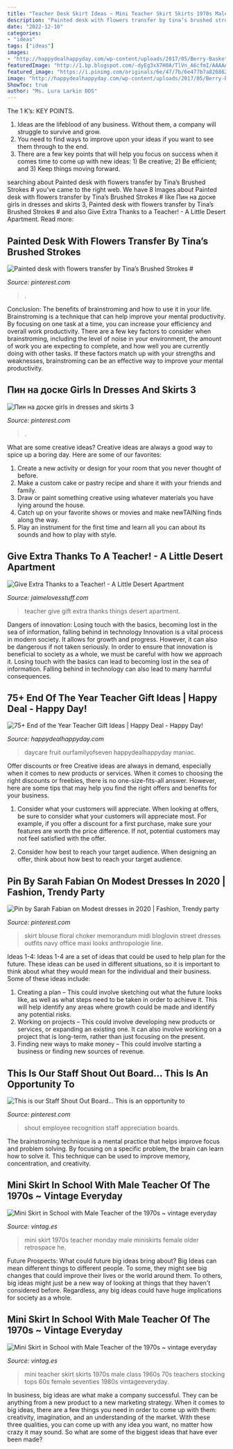 ```yaml
---
title: "Teacher Desk Skirt Ideas ~ Mini Teacher Skirt Skirts 1970s Male Class 1960s 70s Teachers Stocking Tops 60s Female Seventies 1980s Vintageeveryday"
description: "Painted desk with flowers transfer by tina’s brushed strokes #"
date: "2022-12-10"
categories:
- "ideas"
tags: ["ideas"]
images:
- "http://happydealhappyday.com/wp-content/uploads/2017/05/Berry-Basket-Teacher-Gift-1.jpg"
featuredImage: "http://1.bp.blogspot.com/-dyEg3xX7H0A/TlVn_A6cfmI/AAAAAAAAMjI/HqfcVUaPFsg/s640/Mini+Skirt+in+School+with+Male+Teacher+of+the+1970s+%252814%2529.png"
featured_image: "https://i.pinimg.com/originals/6e/47/7b/6e477b7a8268629b038d86bed2137253.jpg"
image: "http://happydealhappyday.com/wp-content/uploads/2017/05/Berry-Basket-Teacher-Gift-1.jpg"
ShowToc: true
author: "Ms. Lura Larkin DDS"
---
```



The 1 K’s: KEY POINTS.
1. Ideas are the lifeblood of any business. Without them, a company will struggle to survive and grow.
2. You need to find ways to improve upon your ideas if you want to see them through to the end.
3. There are a few key points that will help you focus on success when it comes time to come up with new ideas: 1) Be creative; 2) Be efficient; and 3) Keep things moving forward.

	

		
searching about Painted desk with flowers transfer by Tina’s Brushed Strokes # you've came to the right web. We have 8 Images about Painted desk with flowers transfer by Tina’s Brushed Strokes # like Пин на доске girls in dresses and skirts 3, Painted desk with flowers transfer by Tina’s Brushed Strokes # and also Give Extra Thanks to a Teacher! - A Little Desert Apartment. Read more:
		
    
## Painted Desk With Flowers Transfer By Tina’s Brushed Strokes #

<img loading=lazy src="https://i.pinimg.com/736x/6c/69/02/6c6902008726c4743b66440afc1bbb83.jpg" onerror="this.onerror=null;this.src='https://tse1.mm.bing.net/th?id=OIP.cfc8d5OKq1JbgnrvDBznPAHaHa&amp;pid=15.1';" alt="Painted desk with flowers transfer by Tina’s Brushed Strokes #">

_Source: pinterest.com_

>. 

	

Conclusion: The benefits of brainstroming and how to use it in your life.
Brainstroming is a technique that can help improve your mental productivity. By focusing on one task at a time, you can increase your efficiency and overall work productivity. There are a few key factors to consider when brainstroming, including the level of noise in your environment, the amount of work you are expecting to complete, and how well you are currently doing with other tasks. If these factors match up with your strengths and weaknesses, brainstroming can be an effective way to improve your mental productivity.

    
## Пин на доске Girls In Dresses And Skirts 3

<img loading=lazy src="https://i.pinimg.com/736x/f5/f8/8f/f5f88f1a8455b80bf621ab2db509d4c5--bella-office.jpg" onerror="this.onerror=null;this.src='https://tse3.mm.bing.net/th?id=OIP.BNGlPD4g1If8H__tqs1kgAHaMZ&amp;pid=15.1';" alt="Пин на доске girls in dresses and skirts 3">

_Source: pinterest.com_

>. 

	

What are some creative ideas?
Creative ideas are always a good way to spice up a boring day. Here are some of our favorites: 
1. Create a new activity or design for your room that you never thought of before. 
2. Make a custom cake or pastry recipe and share it with your friends and family. 
3. Draw or paint something creative using whatever materials you have lying around the house. 
4. Catch up on your favorite shows or movies and make newTAINing finds along the way. 
5. Play an instrument for the first time and learn all you can about its sounds and how to play with style.

    
## Give Extra Thanks To A Teacher! - A Little Desert Apartment

<img loading=lazy src="http://4.bp.blogspot.com/-fwLOKoGrK4Y/VITbJjDddzI/AAAAAAAANto/BDCdb-dBsWc/s1600/Teacher-Gift-Idea.jpg" onerror="this.onerror=null;this.src='https://tse4.mm.bing.net/th?id=OIP.8bwViejgq9pHd_90Kg4LNQHaMy&amp;pid=15.1';" alt="Give Extra Thanks to a Teacher! - A Little Desert Apartment">

_Source: jaimelovesstuff.com_

>teacher give gift extra thanks things desert apartment. 

	

Dangers of innovation: Losing touch with the basics, becoming lost in the sea of information, falling behind in technology
Innovation is a vital process in modern society. It allows for growth and progress. However, it can also be dangerous if not taken seriously. In order to ensure that innovation is beneficial to society as a whole, we must be careful with how we approach it. Losing touch with the basics can lead to becoming lost in the sea of information. Falling behind in technology can also lead to many harmful consequences.

    
## 75+ End Of The Year Teacher Gift Ideas | Happy Deal - Happy Day!

<img loading=lazy src="http://happydealhappyday.com/wp-content/uploads/2017/05/Berry-Basket-Teacher-Gift-1.jpg" onerror="this.onerror=null;this.src='https://tse3.mm.bing.net/th?id=OIP.oYd1IVuA5m1zNMQn7ORtPwHaLH&amp;pid=15.1';" alt="75+ End of the Year Teacher Gift Ideas | Happy Deal - Happy Day!">

_Source: happydealhappyday.com_

>daycare fruit ourfamilyofseven happydealhappyday maniac. 

	

Offer discounts or free
Creative ideas are always in demand, especially when it comes to new products or services. When it comes to choosing the right discounts or freebies, there is no one-size-fits-all answer. However, here are some tips that may help you find the right offers and benefits for your business.
1) Consider what your customers will appreciate. When looking at offers, be sure to consider what your customers will appreciate most. For example, if you offer a discount for a first purchase, make sure your features are worth the price difference. If not, potential customers may not feel satisfied with the offer.

2) Consider how best to reach your target audience. When designing an offer, think about how best to reach your target audience.

    
## Pin By Sarah Fabian On Modest Dresses In 2020 | Fashion, Trendy Party

<img loading=lazy src="https://i.pinimg.com/originals/6e/47/7b/6e477b7a8268629b038d86bed2137253.jpg" onerror="this.onerror=null;this.src='https://tse3.mm.bing.net/th?id=OIP.d0fZjDLwFzLgnBEhnRMqxQHaKr&amp;pid=15.1';" alt="Pin by Sarah Fabian on Modest dresses in 2020 | Fashion, Trendy party">

_Source: pinterest.com_

>skirt blouse floral choker memorandum midi bloglovin street dresses outfits navy office maxi looks anthropologie line. 

	

Ideas 1-4:
Ideas 1-4 are a set of ideas that could be used to help plan for the future. These ideas can be used in different situations, so it is important to think about what they would mean for the individual and their business. Some of these ideas include:
1. Creating a plan – This could involve sketching out what the future looks like, as well as what steps need to be taken in order to achieve it. This will help identify any areas where growth could be made and identify any potential risks. 
2. Working on projects – This could involve developing new products or services, or expanding an existing one. It can also involve working on a project that is long-term, rather than just focusing on the present. 
3. Finding new ways to make money – This could involve starting a business or finding new sources of revenue.

    
## This Is Our Staff Shout Out Board... This Is An Opportunity To

<img loading=lazy src="https://s-media-cache-ak0.pinimg.com/736x/f9/02/a6/f902a658eefd88c2f441882f7d50f9aa--recognition-ideas-employee-recognition.jpg" onerror="this.onerror=null;this.src='https://tse2.mm.bing.net/th?id=OIP.GKvX2ikvtSNbyjulT5EtdgHaFj&amp;pid=15.1';" alt="This is our Staff Shout Out Board... This is an opportunity to">

_Source: pinterest.com_

>shout employee recognition staff appreciation boards. 

	

The brainstroming technique is a mental practice that helps improve focus and problem solving. By focusing on a specific problem, the brain can learn how to solve it. This technique can be used to improve memory, concentration, and creativity.

    
## Mini Skirt In School With Male Teacher Of The 1970s ~ Vintage Everyday

<img loading=lazy src="http://1.bp.blogspot.com/-dyEg3xX7H0A/TlVn_A6cfmI/AAAAAAAAMjI/HqfcVUaPFsg/s640/Mini+Skirt+in+School+with+Male+Teacher+of+the+1970s+%252814%2529.png" onerror="this.onerror=null;this.src='https://tse2.mm.bing.net/th?id=OIP.MVBQRnqRtB4VLEvWf54tywHaEn&amp;pid=15.1';" alt="Mini Skirt in School with Male Teacher of the 1970s ~ vintage everyday">

_Source: vintag.es_

>mini skirt 1970s teacher monday male miniskirts female older retrospace he. 

	

Future Prospects: What could future big ideas bring about?
Big Ideas can mean different things to different people. To some, they might see big changes that could improve their lives or the world around them. To others, big ideas might just be a new way of looking at things that they haven't considered before. Regardless, any big ideas could have huge implications for society as a whole.

    
## Mini Skirt In School With Male Teacher Of The 1970s ~ Vintage Everyday

<img loading=lazy src="http://2.bp.blogspot.com/-VYNRM7ZGX2g/TlVn4OEwihI/AAAAAAAAMi8/g8By3ATlHTw/s1600/Mini+Skirt+in+School+with+Male+Teacher+of+the+1970s+%252811%2529.png" onerror="this.onerror=null;this.src='https://tse4.mm.bing.net/th?id=OIP.SFM6OIG5GC1mwdTKg5WyTAHaEr&amp;pid=15.1';" alt="Mini Skirt in School with Male Teacher of the 1970s ~ vintage everyday">

_Source: vintag.es_

>mini teacher skirt skirts 1970s male class 1960s 70s teachers stocking tops 60s female seventies 1980s vintageeveryday. 

	

In business, big ideas are what make a company successful. They can be anything from a new product to a new marketing strategy. When it comes to big ideas, there are a few things you need in order to come up with them: creativity, imagination, and an understanding of the market. With these three qualities, you can come up with any idea you want, no matter how crazy it may sound. So what are some of the biggest ideas that have ever been made?

